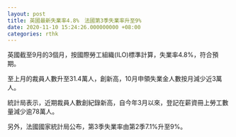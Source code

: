 ```yaml
---
layout: post
title: 英國最新失業率4.8%　法國第3季失業率升至9%
date: 2020-11-10 15:24:26.000000000 +08:00
categories: rthk
---
```


英國截至9月的3個月，按國際勞工組織(ILO)標準計算，失業率4.8%，符合預期。

至上月的裁員人數升至31.4萬人，創新高，10月申領失業金人數按月減少近3萬人。

統計局表示，近期裁員人數創紀錄新高，自今年3月以來，登記在薪資冊上勞工數量減少逾78萬人。

另外，法國國家統計局公布，第3季失業率由第2季7.1%升至9%。
